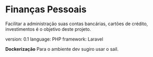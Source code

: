 # Finanças Pessoais

Facilitar a administração suas contas bancárias, cartões de crédito, investimentos
 é o objetivo deste projeto.

version: 0.1
language: PHP
framework: Laravel

**Dockerização**
Para o ambiente dev sugiro usar o sail.

